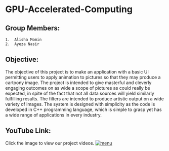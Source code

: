# GPU-Accelerated-Computing
## Group Members:
    1.	Alisha Momin
    2.	Ayeza Nasir
## Objective: 
The objective of this project is to make an application with a basic UI permitting users to apply animation to pictures so that they may produce a cartoony image. The project is intended to give masterful and cleverly engaging outcomes on as wide a scope of pictures as could really be expected, in spite of the fact that not all data sources will yield similarly fulfilling results. The filters are intended to produce artistic output on a wide variety of images. The system is designed with simplicity as the code is developed in C++ programming language, which is simple to grasp yet has a wide range of applications in every industry.
## YouTube Link: 
Click the image to view our project videos.
[![menu](https://user-images.githubusercontent.com/60126292/169394650-a7b0133e-375d-45ce-b924-9566f2ee84d2.png)](https://youtu.be/4Wbx7E9QViE)
